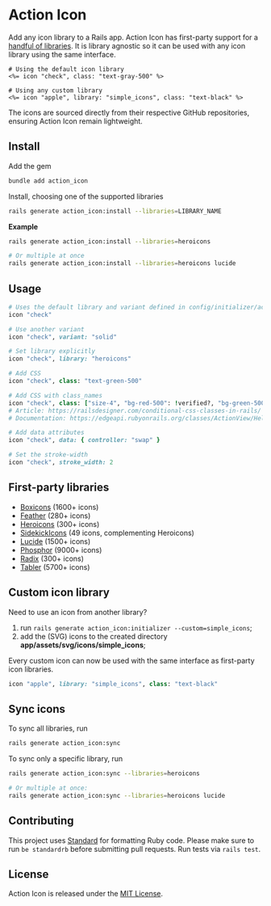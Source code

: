 # Action Icon

Add any icon library to a Rails app. Action Icon has first-party support for a [handful of libraries](#first-party-libraries). It is library agnostic so it can be used with any icon library using the same interface.

```erb
# Using the default icon library
<%= icon "check", class: "text-gray-500" %>

# Using any custom library
<%= icon "apple", library: "simple_icons", class: "text-black" %>
```

The icons are sourced directly from their respective GitHub repositories, ensuring Action Icon remain lightweight.


## Install

Add the gem
```bash
bundle add action_icon
```

Install, choosing one of the supported libraries
```bash
rails generate action_icon:install --libraries=LIBRARY_NAME
```

**Example**
```bash
rails generate action_icon:install --libraries=heroicons

# Or multiple at once
rails generate action_icon:install --libraries=heroicons lucide
```


## Usage

```ruby
# Uses the default library and variant defined in config/initializer/action_icon.rb
icon "check"

# Use another variant
icon "check", variant: "solid"

# Set library explicitly
icon "check", library: "heroicons"

# Add CSS
icon "check", class: "text-green-500"

# Add CSS with class_names
icon "check", class: ["size-4", "bg-red-500": !verified?, "bg-green-500": verified?]
# Article: https://railsdesigner.com/conditional-css-classes-in-rails/
# Documentation: https://edgeapi.rubyonrails.org/classes/ActionView/Helpers/TagHelper.html#method-i-token_list

# Add data attributes
icon "check", data: { controller: "swap" }

# Set the stroke-width
icon "check", stroke_width: 2
```


## First-party libraries

- [Boxicons](https://github.com/atisawd/boxicons) (1600+ icons)
- [Feather](https://github.com/feathericons/feather) (280+ icons)
- [Heroicons](https://github.com/tailwindlabs/heroicons) (300+ icons)
- [SidekickIcons](https://github.com/ndri/sidekickicons) (49 icons, complementing Heroicons)
- [Lucide](https://github.com/lucide-icons/lucide) (1500+ icons)
- [Phosphor](https://github.com/phosphor-icons/core) (9000+ icons)
- [Radix](https://github.com/radix-ui/icons/) (300+ icons)
- [Tabler](https://github.com/tabler/tabler-icons) (5700+ icons)


## Custom icon library

Need to use an icon from another library?

1. run `rails generate action_icon:initializer --custom=simple_icons`;
2. add the (SVG) icons to the created directory **app/assets/svg/icons/simple_icons**;

Every custom icon can now be used with the same interface as first-party icon libraries.
```ruby
icon "apple", library: "simple_icons", class: "text-black"
```


## Sync icons

To sync all libraries, run
```bash
rails generate action_icon:sync
```

To sync only a specific library, run
```bash
rails generate action_icon:sync --libraries=heroicons

# Or multiple at once:
rails generate action_icon:sync --libraries=heroicons lucide
```


## Contributing

This project uses [Standard](https://github.com/testdouble/standard) for formatting Ruby code. Please make sure to run `be standardrb` before submitting pull requests. Run tests via `rails test`.


## License

Action Icon is released under the [MIT License](https://opensource.org/licenses/MIT).
